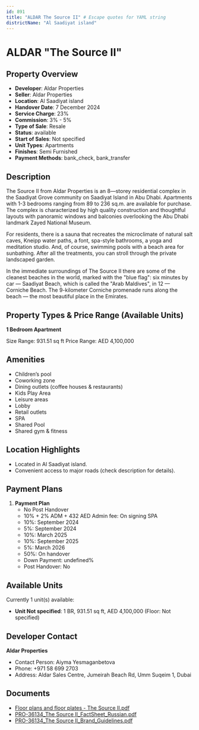 ```yaml
---
id: 891
title: "ALDAR The Source II" # Escape quotes for YAML string
districtName: "Al Saadiyat island"
---
```


# ALDAR "The Source II"

## Property Overview
- **Developer**: Aldar Properties
- **Seller**: Aldar Properties
- **Location**: Al Saadiyat island
- **Handover Date**: 7 December 2024
- **Service Charge**: 23%
- **Commission**: 3% - 5%
- **Type of Sale**: Resale
- **Status**: available
- **Start of Sales**: Not specified
- **Unit Types**: Apartments
- **Finishes**: Semi Furnished
- **Payment Methods**: bank_check, bank_transfer

## Description
The Source II from Aldar Properties is an 8—storey residential complex in the Saadiyat Grove community on Saadiyat Island in Abu Dhabi. Apartments with 1-3 bedrooms ranging from 89 to 236 sq.m. are available for purchase. The complex is characterized by high quality construction and thoughtful layouts with panoramic windows and balconies overlooking the Abu Dhabi landmark Zayed National Museum.

For residents, there is a sauna that recreates the microclimate of natural salt caves, Kneipp water paths, a font, spa-style bathrooms, a yoga and meditation studio. And, of course, swimming pools with a beach area for sunbathing. After all the treatments, you can stroll through the private landscaped garden.

In the immediate surroundings of The Source II there are some of the cleanest beaches in the world, marked with the "blue flag": six minutes by car — Saadiyat Beach, which is called the "Arab Maldives", in 12 — Corniche Beach. The 9-kilometer Corniche promenade runs along the beach — the most beautiful place in the Emirates.

## Property Types & Price Range (Available Units)
**1 Bedroom Apartment**

Size Range: 931.51 sq ft
Price Range: AED 4,100,000

## Amenities
- Children’s pool
- Coworking zone
- Dining outlets  (coffee houses & restaurants)
- Kids Play Area
- Leisure areas
- Lobby
- Retail outlets
- SPA
- Shared Pool
- Shared gym & fitness

## Location Highlights
- Located in Al Saadiyat island.
- Convenient access to major roads (check description for details).

## Payment Plans
1. **Payment Plan**
   - No Post Handover
   - 10% + 2% ADM + 432 AED Admin fee: On signing SPA
   - 10%: September 2024
   - 5%: September 2024
   - 10%: March 2025
   - 10%: September 2025
   - 5%: March 2026
   - 50%: On handover
   - Down Payment: undefined%
   - Post Handover: No

## Available Units
Currently 1 unit(s) available:
- **Unit Not specified**: 1 BR, 931.51 sq ft, AED 4,100,000 (Floor: Not specified)

## Developer Contact
**Aldar Properties**
- Contact Person: Aiyma Yesmaganbetova
- Phone: +971 58 699 2703
- Address: Aldar Sales Centre, Jumeirah Beach Rd, Umm Suqeim 1, Dubai

## Documents
- [Floor plans and floor plates - The Source II.pdf](https://cdn.geniemap.net/2024/02/07/ZfkLclTIDI1I2zTg7JAKMnXoeO82CQgKSRaPdNzj.pdf)
- [PRO-36134_The Source II_FactSheet_Russian.pdf](https://cdn.geniemap.net/2024/02/07/XSYMPMZOzqbCINZm66bDil1dUezcLFBZypEm3GNU.pdf)
- [PRO-36134_The Source II_Brand_Guidelines.pdf](https://cdn.geniemap.net/2024/02/07/lcaQUYqhziGBt9qZuWXDYLGWCtgZoOUrDlU91TeB.pdf)
